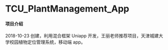 # TCU_PlantManagement_App

#### 项目介绍

2018-10-23 创建，利用混合框架 Uniapp 开发，王丽老师推荐项目，天津城建大学校园植物定位管理系统，移动端 app。
